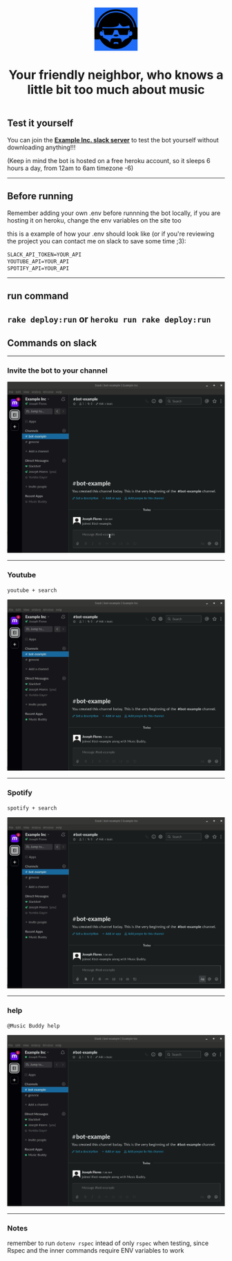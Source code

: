 <dl>
  <div class="headerWrapper" style="display:flex;flex-direction:column;align-items:center;margin:25px 0; text-align:center">
<img src="./images/manback.png" style="margin: 0 auto" height="100px" margin="auto">
<h1>Your friendly neighbor, who knows a little bit too much about music</h1>
</div>
  </dl>

## Test it yourself
You can join the [**Example Inc. slack server**](https://join.slack.com/t/example-inc-hq/shared_invite/enQtODkyODYzMTE5OTU4LTdkYTgxZmVjNzY2MWJhMWY5NjRlZDJmMjdkOWNmMjI0N2M1ZDc5NGIyNjY0YzEwYmIyMGU2NmYzNDU4ODk4NzY) to test the bot yourself without downloading anything!!!

(Keep in mind the bot is hosted on a free heroku account, so it sleeps 6 hours a day, from 12am to 6am timezone -6)

---

## Before running
Remember adding your own .env before runnning the bot locally, if you are hosting it on heroku, change the env variables on the site too

this is a example of how your .env should look like (or if you're reviewing the project you can contact me on slack to save some time ;3):
```
SLACK_API_TOKEN=YOUR_API
YOUTUBE_API=YOUR_API
SPOTIFY_API=YOUR_API
```

---
## run command
  `rake deploy:run` or
  `heroku run rake deploy:run`
---
## Commands on slack
---
### Invite the bot to your channel

![invite image](./images/invite.gif)

---
### Youtube
  `youtube + search`

![youtube command](./images/youtube.gif)

---
### Spotify
  `spotify + search`

![youtube command](./images/spotify.gif)

---
### help
  `@Music Buddy help`

![youtube command](./images/help.gif)

---
### Notes
remember to run `dotenv rspec` intead of only `rspec` when testing, since Rspec and the inner commands require ENV variables to work
